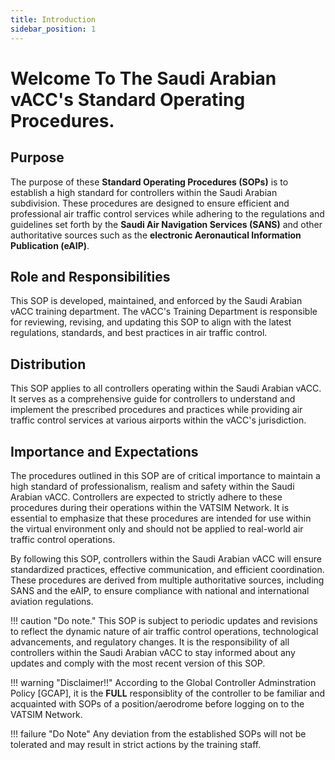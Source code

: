 ```yaml
---
title: Introduction
sidebar_position: 1
---
```


# Welcome To The Saudi Arabian vACC's Standard Operating Procedures.

## Purpose
The purpose of these **Standard Operating Procedures (SOPs)** is to establish a high standard for controllers within the Saudi Arabian subdivision. These procedures are designed to ensure efficient and professional air traffic control services while adhering to the regulations and guidelines set forth by the **Saudi Air Navigation Services (SANS)** and other authoritative sources such as the **electronic Aeronautical Information Publication (eAIP)**.

## Role and Responsibilities
This SOP is developed, maintained, and enforced by the Saudi Arabian vACC training department. The vACC's Training Department is responsible for reviewing, revising, and updating this SOP to align with the latest regulations, standards, and best practices in air traffic control.

## Distribution
This SOP applies to all controllers operating within the Saudi Arabian vACC. It serves as a comprehensive guide for controllers to understand and implement the prescribed procedures and practices while providing air traffic control services at various airports within the vACC's jurisdiction.

## Importance and Expectations
The procedures outlined in this SOP are of critical importance to maintain a high standard of professionalism, realism and safety within the Saudi Arabian vACC. Controllers are expected to strictly adhere to these procedures during their operations within the VATSIM Network. It is essential to emphasize that these procedures are intended for use within the virtual environment only and should not be applied to real-world air traffic control operations.

By following this SOP, controllers within the Saudi Arabian vACC will ensure standardized practices, effective communication, and efficient coordination. These procedures are derived from multiple authoritative sources, including SANS and the eAIP, to ensure compliance with national and international aviation regulations.

!!! caution "Do note."
    This SOP is subject to periodic updates and revisions to reflect the dynamic nature of air traffic control operations, technological advancements, and regulatory changes. It is the responsibility of all controllers within the Saudi Arabian vACC to stay informed about any updates and comply with the most recent version of this SOP.


!!! warning "Disclaimer!!"
    According to the Global Controller Adminstration Policy [GCAP], it is the **FULL** responsiblity of the controller to be familiar and acquainted with SOPs of a position/aerodrome before logging on to the VATSIM Network.

!!! failure "Do Note"
    Any deviation from the established SOPs will not be tolerated and may result in strict actions by the training staff.
